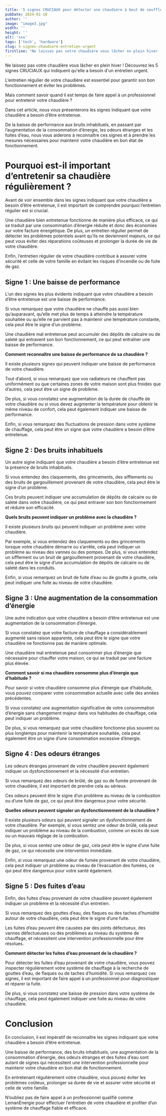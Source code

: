 ```yaml
---
title: '5 signes CRUCIAUX pour détecter une chaudière à bout de souffle'
pubDate: 2024-01-18
author: ''
image: "image3.jpg"
width: ''
height: ''
alt: 'xxx'
tags: ['tech', 'hardware']
slug: 5-signes-chaudiere-entretien-urgent
firstline: "Ne laissez pas votre chaudière vous lâcher en plein hiver ! Découvrez les 5 signes CRUCIAUX qui indiquent qu'elle a besoin d'un entretien urgent."
---
```

Ne laissez pas votre chaudière vous lâcher en plein hiver ! Découvrez les 5 signes CRUCIAUX qui indiquent qu'elle a besoin d'un entretien urgent.

L’entretien régulier de votre chaudière est essentiel pour garantir son bon fonctionnement et éviter les problèmes.

Mais comment savoir quand il est temps de faire appel à un professionnel pour entretenir votre chaudière ? 

Dans cet article, nous vous présenterons les signes indiquant que votre chaudière a besoin d’être entretenue.

De la baisse de performance aux bruits inhabituels, en passant par l’augmentation de la consommation d’énergie, les odeurs étranges et les fuites d’eau, nous vous aiderons à reconnaître ces signes et à prendre les mesures nécessaires pour maintenir votre chaudière en bon état de fonctionnement.

# Pourquoi est-il important d’entretenir sa chaudière régulièrement ?

Avant de voir ensemble dans les signes indiquant que votre chaudière a besoin d’être entretenue, il est important de comprendre pourquoi l’entretien régulier est si crucial.

Une chaudière bien entretenue fonctionne de manière plus efficace, ce qui se traduit par une consommation d’énergie réduite et donc des économies sur votre facture énergétique. De plus, un entretien régulier permet de détecter les problèmes potentiels avant qu’ils ne deviennent majeurs, ce qui peut vous éviter des réparations coûteuses et prolonger la durée de vie de votre chaudière.

Enfin, l’entretien régulier de votre chaudière contribue à assurer votre sécurité et celle de votre famille en évitant les risques d’incendie ou de fuite de gaz.

## Signe 1 : Une baisse de performance

L’un des signes les plus évidents indiquant que votre chaudière a besoin d’être entretenue est une baisse de performance.

Si vous remarquez que votre chaudière ne chauffe pas aussi bien qu’auparavant, qu’elle met plus de temps à atteindre la température souhaitée ou qu’elle ne parvient pas à maintenir une température constante, cela peut être le signe d’un problème.

Une chaudière mal entretenue peut accumuler des dépôts de calcaire ou de saleté qui entravent son bon fonctionnement, ce qui peut entraîner une baisse de performance.

**Comment reconnaître une baisse de performance de sa chaudière ?**

Il existe plusieurs signes qui peuvent indiquer une baisse de performance de votre chaudière.

Tout d’abord, si vous remarquez que vos radiateurs ne chauffent pas uniformément ou que certaines zones de votre maison sont plus froides que d’autres, cela peut être un signe de problème.

De plus, si vous constatez une augmentation de la durée de chauffe de votre chaudière ou si vous devez augmenter la température pour obtenir le même niveau de confort, cela peut également indiquer une baisse de performance.

Enfin, si vous remarquez des fluctuations de pression dans votre système de chauffage, cela peut être un signe que votre chaudière a besoin d’être entretenue.

## Signe 2 : Des bruits inhabituels

Un autre signe indiquant que votre chaudière a besoin d’être entretenue est la présence de bruits inhabituels.

Si vous entendez des claquements, des grincements, des sifflements ou des bruits de gargouillement provenant de votre chaudière, cela peut être le signe d’un problème.

Ces bruits peuvent indiquer une accumulation de dépôts de calcaire ou de saleté dans votre chaudière, ce qui peut entraver son bon fonctionnement et réduire son efficacité.

**Quels bruits peuvent indiquer un problème avec la chaudière ?**

Il existe plusieurs bruits qui peuvent indiquer un problème avec votre chaudière.

Par exemple, si vous entendez des claquements ou des grincements lorsque votre chaudière démarre ou s’arrête, cela peut indiquer un problème au niveau des vannes ou des pompes. De plus, si vous entendez un sifflement ou un bruit de gargouillement provenant de votre chaudière, cela peut être le signe d’une accumulation de dépôts de calcaire ou de saleté dans les conduits.

Enfin, si vous remarquez un bruit de fuite d’eau ou de goutte à goutte, cela peut indiquer une fuite au niveau de votre chaudière.

## Signe 3 : Une augmentation de la consommation d’énergie

Une autre indication que votre chaudière a besoin d’être entretenue est une augmentation de la consommation d’énergie.

Si vous constatez que votre facture de chauffage a considérablement augmenté sans raison apparente, cela peut être le signe que votre chaudière ne fonctionne pas de manière optimale.

Une chaudière mal entretenue peut consommer plus d’énergie que nécessaire pour chauffer votre maison, ce qui se traduit par une facture plus élevée.

**Comment savoir si ma chaudière consomme plus d’énergie que d’habitude ?**

Pour savoir si votre chaudière consomme plus d’énergie que d’habitude, vous pouvez comparer votre consommation actuelle avec celle des années précédentes.

Si vous constatez une augmentation significative de votre consommation d’énergie sans changement majeur dans vos habitudes de chauffage, cela peut indiquer un problème.

De plus, si vous remarquez que votre chaudière fonctionne plus souvent ou plus longtemps pour maintenir la température souhaitée, cela peut également être un signe d’une consommation excessive d’énergie.

## Signe 4 : Des odeurs étranges

Les odeurs étranges provenant de votre chaudière peuvent également indiquer un dysfonctionnement et la nécessité d’un entretien.

Si vous remarquez des odeurs de brûlé, de gaz ou de fumée provenant de votre chaudière, il est important de prendre cela au sérieux.

Ces odeurs peuvent être le signe d’un problème au niveau de la combustion ou d’une fuite de gaz, ce qui peut être dangereux pour votre sécurité.

**Quelles odeurs peuvent signaler un dysfonctionnement de la chaudière ?**

Il existe plusieurs odeurs qui peuvent signaler un dysfonctionnement de votre chaudière. Par exemple, si vous sentez une odeur de brûlé, cela peut indiquer un problème au niveau de la combustion, comme un excès de suie ou un mauvais réglage de la combustion.

De plus, si vous sentez une odeur de gaz, cela peut être le signe d’une fuite de gaz, ce qui nécessite une intervention immédiate.

Enfin, si vous remarquez une odeur de fumée provenant de votre chaudière, cela peut indiquer un problème au niveau de l’évacuation des fumées, ce qui peut être dangereux pour votre santé également.

## Signe 5 : Des fuites d’eau

Enfin, des fuites d’eau provenant de votre chaudière peuvent également indiquer un problème et la nécessité d’un entretien.

Si vous remarquez des gouttes d’eau, des flaques ou des taches d’humidité autour de votre chaudière, cela peut être le signe d’une fuite.

Les fuites d’eau peuvent être causées par des joints défectueux, des vannes défectueuses ou des problèmes au niveau du système de chauffage, et nécessitent une intervention professionnelle pour être résolues.

**Comment détecter les fuites d’eau provenant de la chaudière ?**

Pour détecter les fuites d’eau provenant de votre chaudière, vous pouvez inspecter régulièrement votre système de chauffage à la recherche de gouttes d’eau, de flaques ou de taches d’humidité. Si vous remarquez ces signes, il est important de faire appel à un professionnel pour diagnostiquer et réparer la fuite.

De plus, si vous constatez une baisse de pression dans votre système de chauffage, cela peut également indiquer une fuite au niveau de votre chaudière.

# Conclusion

En conclusion, il est impératif de reconnaître les signes indiquant que votre chaudière a besoin d’être entretenue.

Une baisse de performance, des bruits inhabituels, une augmentation de la consommation d’énergie, des odeurs étranges et des fuites d’eau sont autant de signes qui nécessitent une intervention professionnelle pour maintenir votre chaudière en bon état de fonctionnement.

En entretenant régulièrement votre chaudière, vous pouvez éviter les problèmes coûteux, prolonger sa durée de vie et assurer votre sécurité et celle de votre famille.

N’oubliez pas de faire appel à un professionnel qualifié comme LemanEnergie pour effectuer l’entretien de votre chaudière et profiter d’un système de chauffage fiable et efficace.